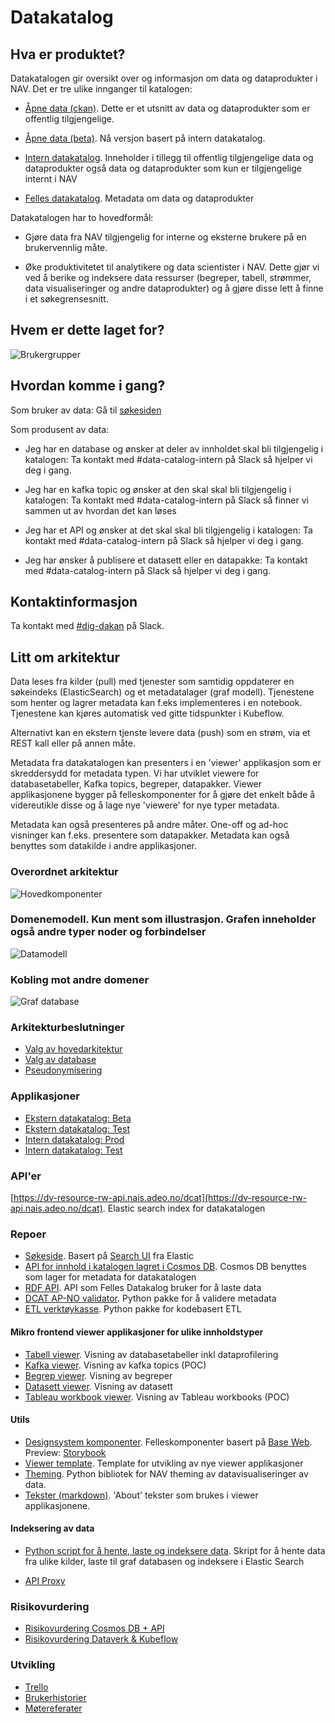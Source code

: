 # Datakatalog


## Hva er produktet?

Datakatalogen gir oversikt over og informasjon om data og dataprodukter i NAV. Det er tre ulike innganger til katalogen:

* [Åpne data (ckan)](https://data.nav.no). Dette er et utsnitt av data og dataprodukter som er offentlig tilgjengelige.
* [Åpne data (beta)](https://dataverk.nav.no). Nå versjon basert på intern datakatalog.

* [Intern datakatalog](https://data.adeo.no). Inneholder i tillegg til offentlig tilgjengelige data og dataprodukter også data og dataprodukter som kun er tilgjengelige internt i NAV

* [Felles datakatalog](https://fellesdatakatalog.digdir.no). Metadata om data og dataprodukter 

Datakatalogen har to hovedformål: 

* Gjøre data fra NAV tilgjengelig for interne og eksterne brukere på en brukervennlig måte. 

* Øke produktivitetet til analytikere og data scientister i NAV. Dette gjør vi ved å berike og indeksere data ressurser (begreper, tabell, strømmer, data visualiseringer og andre dataprodukter) og å gjøre disse lett å finne i et søkegrensesnitt.


## Hvem er dette laget for?

![Brukergrupper](brukergrupper.png)


## Hvordan komme i gang?

Som bruker av data: Gå til [søkesiden](https://data.adeo.no)

Som produsent av data:

* Jeg har en database og ønsker at deler av innholdet skal bli tilgjengelig i katalogen: Ta kontakt med #data-catalog-intern på Slack så hjelper vi deg i gang.

* Jeg har en kafka topic og ønsker at den skal skal bli tilgjengelig i katalogen: Ta kontakt med #data-catalog-intern på Slack så finner vi sammen ut av hvordan det kan løses 

* Jeg har et API og ønsker at det skal skal bli tilgjengelig i katalogen: Ta kontakt med #data-catalog-intern på Slack så hjelper vi deg i gang.

* Jeg har ønsker å publisere et datasett eller en datapakke: Ta kontakt med #data-catalog-intern på Slack så hjelper vi deg i gang.


## Kontaktinformasjon

Ta kontakt med [#dig-dakan](https://nav-it.slack.com/archives/CQ9SV9DNE) på Slack.


## Litt om arkitektur

Data leses fra kilder (pull) med tjenester som samtidig oppdaterer en søkeindeks (ElasticSearch) og et metadatalager (graf modell). 
Tjenestene som henter og lagrer metadata kan f.eks implementeres i en notebook. Tjenestene kan kjøres automatisk ved gitte tidspunkter i Kubeflow.

Alternativt kan en ekstern tjenste levere data (push) som en strøm, via et REST kall eller på annen måte.

Metadata fra datakatalogen kan presenters i en 'viewer' applikasjon som er skreddersydd for metadata typen. Vi har utviklet viewere for databasetabeller, Kafka topics, begreper, datapakker. Viewer applikasjonene bygger på felleskomponenter for å gjøre det enkelt både å videreutikle disse og å lage nye 'viewere' for nye typer metadata.

Metadata kan også presenteres på andre måter. One-off og ad-hoc visninger kan f.eks. presentere som datapakker. Metadata kan også benyttes som datakilde i andre applikasjoner.

### Overordnet arkitektur


![Hovedkomponenter](overordnet_arkitektur.png)


### Domenemodell. Kun ment som illustrasjon. Grafen inneholder også andre typer noder og forbindelser


![Datamodell](databasemodell_konseptuell.png)


### Kobling mot andre domener


![Graf database](datakatalog_domene_graf.png)


### Arkitekturbeslutninger

 * [Valg av hovedarkitektur](arkitektur/valg_av_hovedarkitektur.md)
 * [Valg av database](arkitektur/valg_av_database.md)
 * [Pseudonymisering](arkitektur/pseudonymisering.md)


### Applikasjoner

* [Ekstern datakatalog: Beta](https://dataverk.nav.no)
* [Ekstern datakatalog: Test](https://dataverk-q.nav.no)
* [Intern datakatalog: Prod](https://data-search.nais.adeo)
* [Intern datakatalog: Test](https://data-search.nais.preprod.local)

### API'er
  [https://dv-resource-rw-api.nais.adeo.no/dcat](https://dv-resource-rw-api.nais.adeo.no/dcat). Elastic search index for datakatalogen
  
  
### Repoer

* [Søkeside](https://github.com/navikt/data-search). Basert på [Search UI](https://github.com/elastic/search-ui) fra Elastic 
* [API for innhold i katalogen lagret i Cosmos DB](https://github.com/navikt/data-catalog-api). Cosmos DB benyttes som lager for metadata for datakatalogen
* [RDF API](https://github.com/navikt/digdir-api). API som Felles Datakalog bruker for å laste data
* [DCAT AP-NO validator](https://github.com/navikt/data-catalog-dcat-validator). Python pakke for å validere metadata
* [ETL verktøykasse](https://github.com/navikt/dataverk). Python pakke for kodebasert ETL

#### Mikro frontend viewer applikasjoner for ulike innholdstyper

* [Tabell viewer](https://github.com/navikt/data-catalog-table-viewer). Visning av databasetabeller inkl dataprofilering
* [Kafka viewer](https://github.com/navikt/data-catalog-kafka-topic-viewer). Visning av kafka topics (POC)
* [Begrep viewer](https://github.com/navikt/data-catalog-term-viewer). Visning av begreper
* [Datasett viewer](https://github.com/deetly/datapackage-viewer). Visning av datasett
* [Tableau workbook viewer](https://github.com/navikt/data-catalog-tableau-viewer).  Visning av Tableau workbooks (POC)

#### Utils
* [Designsystem komponenter](https://github.com/navikt/data-catalog-components). Felleskomponenter basert på [Base Web](https://baseweb.design). Preview: [Storybook](https://navikt.github.io/data-catalog-components/?path=/story/design-system-intro--page)
* [Viewer template](https://github.com/navikt/data-catalog-api-viewer). Template for utvikling av nye viewer applikasjoner
* [Theming](https://github.com/navikt/dataverk-tools). Python bibliotek for NAV theming av datavisualiseringer av data.
* [Tekster (markdown)](https://github.com/navikt/data-catalog-markdown). 'About' tekster som brukes i viewer applikasjonene.

#### Indeksering av data
  
* [Python script for å hente, laste og indeksere data](https://github.com/navikt/data-catalog-indexers). Skript for å hente data fra ulike kilder, laste til graf databasen og indeksere i Elastic Search

* [API Proxy](https://github.com/navikt/dataverk-proxy)


### Risikovurdering
* [Risikovurdering Cosmos DB + API](https://apps.powerapps.com/play/f8517640-ea01-46e2-9c09-be6b05013566?ID=268) 
* [Risikovurdering Dataverk & Kubeflow](https://apps.powerapps.com/play/f8517640-ea01-46e2-9c09-be6b05013566?ID=120) 

### Utvikling
* [Trello](https://trello.com/b/kd4dRGH9/data-catalog)
* [Brukerhistorier](stories.md)
* [Møtereferater](https://github.com/navikt/data-catalog-notes)

